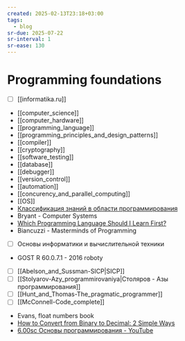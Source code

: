 ```yaml
---
created: 2025-02-13T23:18+03:00
tags:
  - blog
sr-due: 2025-07-22
sr-interval: 1
sr-ease: 130
---
```


# Programming foundations

- [ ] [[informatika.ru]]
- [[computer_science]]
- [[computer_hardware]]
- [[programming_language]]
- [[programming_principles_and_design_patterns]]
- [[compiler]]
- [[cryptography]]
- [[software_testing]]
- [[database]]
- [[debugger]]
- [[version_control]]
- [[automation]]
- [[concurency_and_parallel_computing]]
- [[OS]]
- [Классификация знаний в области программирования](https://habr.com/en/articles/249983/)
- Bryant - Computer Systems
- [Which Programming Language Should I Learn First?](https://carlcheo.com/startcoding)
- Biancuzzi - Masterminds of Programming
- [ ] Основы информатики и вычислительной техники
- GOST R 60.0.7.1 - 2016 roboty
- [ ] [[Abelson_and_Sussman-SICP|SICP]]
- [ ] [[Stolyarov-Azy_programmirovaniya|Столяров - Азы программирования]]
- [ ] [[Hunt_and_Thomas-The_pragmatic_programmer]]
- [ ] [[McConnell-Code_complete]]
- Evans, float numbers book
- [How to Convert from Binary to Decimal: 2 Simple Ways](https://www.wikihow.com/Convert-from-Binary-to-Decimal)
- [6.00sc Основы программирования - YouTube](https://www.youtube.com/playlist?list=PLxZ7p55WWz1la38FHUrOqNEBCn7tZfKf3)

